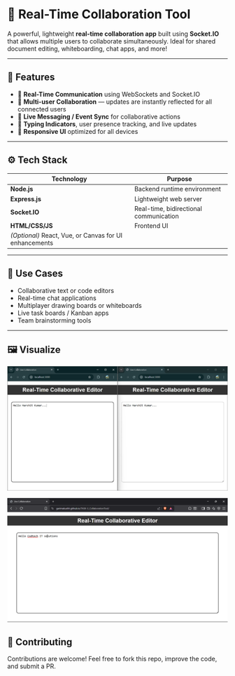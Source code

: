 # 🤝 Real-Time Collaboration Tool

A powerful, lightweight **real-time collaboration app** built using **Socket.IO** that allows multiple users to collaborate simultaneously. Ideal for shared document editing, whiteboarding, chat apps, and more!

---

## 🚀 Features

- 🔗 **Real-Time Communication** using WebSockets and Socket.IO
- 👥 **Multi-user Collaboration** — updates are instantly reflected for all connected users
- 💬 **Live Messaging / Event Sync** for collaborative actions
- 🧠 **Typing Indicators**, user presence tracking, and live updates
- 📱 **Responsive UI** optimized for all devices



---

## ⚙️ Tech Stack

| Technology     | Purpose                              |
|----------------|--------------------------------------|
| **Node.js**     | Backend runtime environment          |
| **Express.js**  | Lightweight web server               |
| **Socket.IO**   | Real-time, bidirectional communication |
| **HTML/CSS/JS** | Frontend UI                          |
| *(Optional)* React, Vue, or Canvas for UI enhancements |

---

## 📸 Use Cases

- Collaborative text or code editors
- Real-time chat applications
- Multiplayer drawing boards or whiteboards
- Live task boards / Kanban apps
- Team brainstorming tools

---

## 🖼️ Visualize 
![image](https://github.com/harsit6299/TASK-3-COLLABORATION_TOOL/blob/1a4fd2066fbea4044a420f4b935bc2126d648d63/TOOL.jpg)

![image](https://github.com/harsit6299/TASK-3-COLLABORATION_TOOL/blob/1a4fd2066fbea4044a420f4b935bc2126d648d63/Screenshot%20(12).png)

## 🙌 Contributing
Contributions are welcome!
Feel free to fork this repo, improve the code, and submit a PR.
